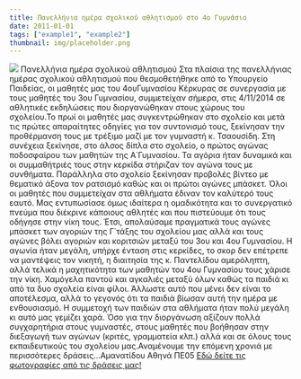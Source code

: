 ```yaml
---
title: Πανελλήνια ημέρα σχολικού αθλητισμού στο 4ο Γυμνάσιο
date: 2011-01-01
tags: ["example1", "example2"]
thumbnail: img/placeholder.png
---
```

![](http://2.bp.blogspot.com/-cwn8_5D4wVo/VFlHxrYqR7I/AAAAAAAAAGE/ecjtyALBg-k/s1600/download.jpg) 
Πανελλήνια ημέρα σχολικού αθλητισμού 
Στα πλαίσια της πανελλήνιας ημέρας σχολικού αθλητισμού που θεσμοθετήθηκε από το Υπουργείο Παιδείας, οι μαθητές μας του 4ουΓυμνασίου Κέρκυρας σε συνεργασία με τους μαθητές του 3ου Γυμνασίου, συμμετείχαν σήμερα, στις 4/11/2014 σε αθλητικές εκδηλώσεις που διοργανώθηκαν στους χώρους του σχολείου.Το πρωί οι μαθητές μας συγκεντρώθηκαν στο σχολείο και μετά τις πρώτες απαραίτητες οδηγίες για τον συντονισμό τους, ξεκίνησαν την προθέρμανση τους με τρέξιμο μαζί με τον γυμναστή κ. Τσαουσίδη. Στη συνέχεια ξεκίνησε, στο άλσος δίπλα στο σχολείο, ο πρώτος αγώνας ποδοσφαίρου των μαθητών της Α΄Γυμνασίου. Τα αγόρια ήταν δυναμικά και οι συμμαθήτριές τους στην κερκίδα στήριζαν τον αγώνα τους με συνθήματα. Παράλληλα στο σχολείο ξεκίνησαν προβολές βίντεο με θεματικό άξονα τον ρατσισμό καθώς και οι πρώτοι αγώνες μπάσκετ. Όλοι οι μαθητές που συμμετείχαν στα αθλήματα έδιναν τον καλύτερό τους εαυτό. Μας εντυπωσίασε όμως ιδαίτερα η ομαδικότητα και το συνεργατικό πνεύμα που διέκρινε κάποιους αθλητές και που πιστεύουμε ότι τους οδήγησε στην νίκη τους. Έτσι, απολαύσαμε πραγματικά τους αγώνες μπάσκετ των αγοριών της Γ΄τάξης του σχολείου μας αλλά και τους αγώνες βόλει αγοριών και κοριτσιών μεταξύ του 3ου και 4ου Γυμνασίου. Η αγωνία ήταν μεγάλη, υπήρχε ένταση στις κερκίδες, το σκορ δεν επέτρεπε να μαντέψεις τον νικητή, η διαιτησία της κ. Παντελίδου αμερόληπτη, αλλά τελικά η μαχητικότητα των μαθητών του 4ου Γυμνασίου τους χάρισε την νίκη. Χαμόγελα παντού και αγκαλιές μεταξύ όλων καθώς τα παιδιά κι από τα δυο σχολεία είναι φίλοι. Άλλωστε αυτό που μένει δεν είναι το αποτέλεσμα, αλλά το γεγονός ότι τα παιδιά βίωσαν αυτή την ημέρα με ενθουσιασμό. Η συμμετοχή των παιδιών στα αθλήματα ήταν πολύ μεγάλη κι αυτό μας γεμίζει χαρά. Όσο για την διοργάνωση αξίζουν πολλά συγχαρητήρια στους γυμναστές, στους μαθητές που βοήθησαν στην διεξαγωγή των αγώνων (κριτές, γραμματεία κλπ.) αλλά και σε όλους τους εκπαιδευτικούς του σχολείου μας.Αναμένουμε την επόμενη χρονιά με περισσότερες δράσεις...Αμανατίδου Αθηνά ΠΕ05 
[Εδώ δείτε τις φωτογραφίες από τις δράσεις μας!](https://www.dropbox.com/sh/10nqdw9grx6qxj7/AAAmftyeO6OWRA5_E1QvPZXYa?dl=0)
